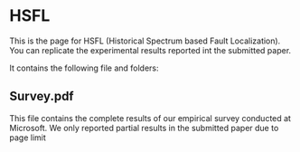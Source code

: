 # HSFL


This is the page for HSFL (Historical Spectrum based Fault Localization).
You can replicate the experimental results reported int the submitted paper.


It contains the following file and folders:


## Survey.pdf
This file contains the complete results of our empirical survey conducted at
Microsoft. 
We only reported partial results in the submitted paper due to page limit

